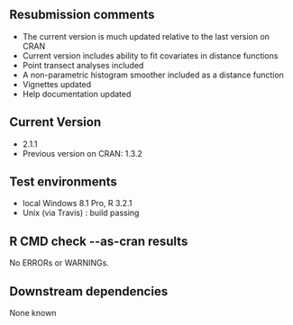 ## Resubmission comments
* The current version is much updated relative to the last version on CRAN
* Current version includes ability to fit covariates in distance functions
* Point transect analyses included
* A non-parametric histogram smoother included as a distance function
* Vignettes updated
* Help documentation updated

## Current Version
* 2.1.1
* Previous version on CRAN: 1.3.2

## Test environments
* local Windows 8.1 Pro, R 3.2.1
* Unix (via Travis) : build passing

## R CMD check --as-cran results
No ERRORs or WARNINGs. 

## Downstream dependencies
None known
